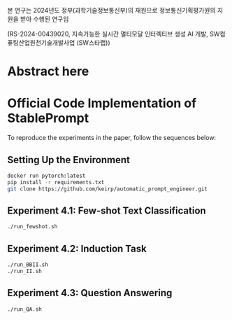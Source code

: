 본 연구는 2024년도 정부(과학기술정보통신부)의 재원으로 정보통신기획평가원의 지원을 받아 수행된 연구임

(RS-2024-00439020, 지속가능한 실시간 멀티모달 인터렉티브 생성 AI 개발, SW컴퓨팅산업원천기술개발사업 (SW스타랩))

# Abstract here

# Official Code Implementation of StablePrompt

To reproduce the experiments in the paper, follow the sequences below:

## Setting Up the Environment
```bash
docker run pytorch:latest
pip install -r requirements.txt
git clone https://github.com/keirp/automatic_prompt_engineer.git
```
## Experiment 4.1: Few-shot Text Classification
```bash
./run_fewshot.sh
```

## Experiment 4.2: Induction Task
```bash
./run_BBII.sh
./run_II.sh
```

## Experiment 4.3: Question Answering
```bash
./run_QA.sh
```
